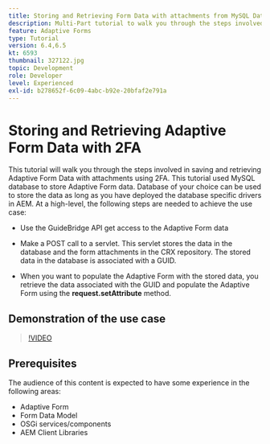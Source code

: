 ```yaml
---
title: Storing and Retrieving Form Data with attachments from MySQL Database
description: Multi-Part tutorial to walk you through the steps involved in storing and retrieving form data with attachments
feature: Adaptive Forms
type: Tutorial
version: 6.4,6.5
kt: 6593
thumbnail: 327122.jpg
topic: Development
role: Developer
level: Experienced
exl-id: b278652f-6c09-4abc-b92e-20bfaf2e791a
---
```

# Storing and Retrieving Adaptive Form Data with 2FA

This tutorial will walk you through the steps involved in saving and retrieving Adaptive Form Data with attachments using 2FA. This tutorial used MySQL database to store Adaptive Form data. Database of your choice can be used to store the data as long as you have deployed the database specific drivers in AEM. At a high-level, the following steps are needed to achieve the use case:

* Use the GuideBridge API get access to the Adaptive Form data

* Make a POST call to a servlet. This servlet stores the data in the database and the form attachments in the CRX repository. The stored data in the database is associated with a GUID.

* When you want to populate the Adaptive Form with the stored data, you retrieve the data associated with the GUID and populate the Adaptive Form using the **request.setAttribute** method.

## Demonstration of the use case

>[!VIDEO](https://video.tv.adobe.com/v/327122?quality=9&learn=on)

## Prerequisites

The audience of this content is expected to have some experience in the following areas:

* Adaptive Form
* Form Data Model
* OSGi services/components
* AEM Client Libraries
